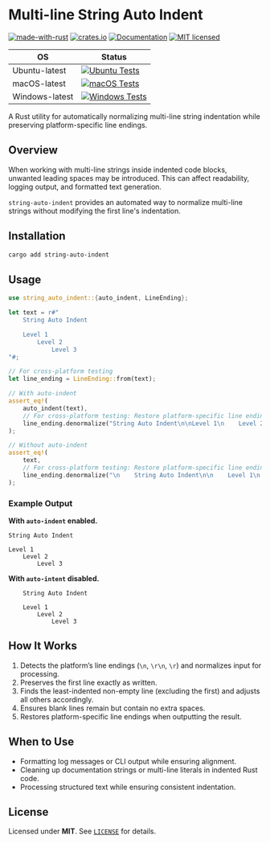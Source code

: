 # Multi-line String Auto Indent

[![made-with-rust][rust-logo]][rust-src-page]
[![crates.io][crates-badge]][crates-page]
[![Documentation][docs-badge]][docs-page]
[![MIT licensed][license-badge]][license-page]


| OS            | Status                                                                               |
|---------------|--------------------------------------------------------------------------------------|
| Ubuntu-latest | [![Ubuntu Tests][ubuntu-latest-badge]][ubuntu-latest-workflow]                       |
| macOS-latest  | [![macOS Tests][macos-latest-badge]][macos-latest-workflow]                          |
| Windows-latest| [![Windows Tests][windows-latest-badge]][windows-latest-workflow]                    |


A Rust utility for automatically normalizing multi-line string indentation while preserving platform-specific line endings.

## Overview

When working with multi-line strings inside indented code blocks, unwanted leading spaces may be introduced. This can affect readability, logging output, and formatted text generation.

`string-auto-indent` provides an automated way to normalize multi-line strings without modifying the first line's indentation.

## Installation

```sh
cargo add string-auto-indent
```

## Usage

```rust
use string_auto_indent::{auto_indent, LineEnding};

let text = r#"
    String Auto Indent

    Level 1
        Level 2
            Level 3
"#;

// For cross-platform testing
let line_ending = LineEnding::from(text);

// With auto-indent
assert_eq!(
    auto_indent(text),
    // For cross-platform testing: Restore platform-specific line endings
    line_ending.denormalize("String Auto Indent\n\nLevel 1\n    Level 2\n        Level 3\n")
);

// Without auto-indent
assert_eq!(
    text,
    // For cross-platform testing: Restore platform-specific line endings
    line_ending.denormalize("\n    String Auto Indent\n\n    Level 1\n        Level 2\n            Level 3\n"),
);
```

### Example Output

**With `auto-indent` enabled.**

```text
String Auto Indent

Level 1
    Level 2
        Level 3
```

**With `auto-intent` disabled.**

```text
    String Auto Indent

    Level 1
        Level 2
            Level 3
```

## How It Works

1. Detects the platform’s line endings (`\n`, `\r\n`, `\r`) and normalizes input for processing.
2. Preserves the first line exactly as written.
3. Finds the least-indented non-empty line (excluding the first) and adjusts all others accordingly.
4. Ensures blank lines remain but contain no extra spaces.
5. Restores platform-specific line endings when outputting the result.

## When to Use

- Formatting log messages or CLI output while ensuring alignment.
- Cleaning up documentation strings or multi-line literals in indented Rust code.
- Processing structured text while ensuring consistent indentation.

## License
Licensed under **MIT**. See [`LICENSE`][license-page] for details.

[rust-src-page]: https://www.rust-lang.org/
[rust-logo]: https://img.shields.io/badge/Made%20with-Rust-black?&logo=Rust

[crates-page]: https://crates.io/crates/string-auto-indent
[crates-badge]: https://img.shields.io/crates/v/string-auto-indent.svg

[docs-page]: https://docs.rs/string-auto-indent
[docs-badge]: https://docs.rs/string-auto-indent/badge.svg

[license-page]: https://github.com/jzombie/rust-string-auto-indent/blob/main/LICENSE
[license-badge]: https://img.shields.io/badge/license-MIT-blue.svg

[ubuntu-latest-badge]: https://github.com/jzombie/rust-string-auto-indent/actions/workflows/rust-tests.yml/badge.svg?branch=main&job=Run%20Rust%20Tests%20(OS%20=%20ubuntu-latest)
[ubuntu-latest-workflow]: https://github.com/jzombie/rust-string-auto-indent/actions/workflows/rust-tests.yml?query=branch%3Amain

[macos-latest-badge]: https://github.com/jzombie/rust-string-auto-indent/actions/workflows/rust-tests.yml/badge.svg?branch=main&job=Run%20Rust%20Tests%20(OS%20=%20macos-latest)
[macos-latest-workflow]: https://github.com/jzombie/rust-string-auto-indent/actions/workflows/rust-tests.yml?query=branch%3Amain

[windows-latest-badge]: https://github.com/jzombie/rust-string-auto-indent/actions/workflows/rust-tests.yml/badge.svg?branch=main&job=Run%20Rust%20Tests%20(OS%20=%20windows-latest)
[windows-latest-workflow]: https://github.com/jzombie/rust-string-auto-indent/actions/workflows/rust-tests.yml?query=branch%3Amain
